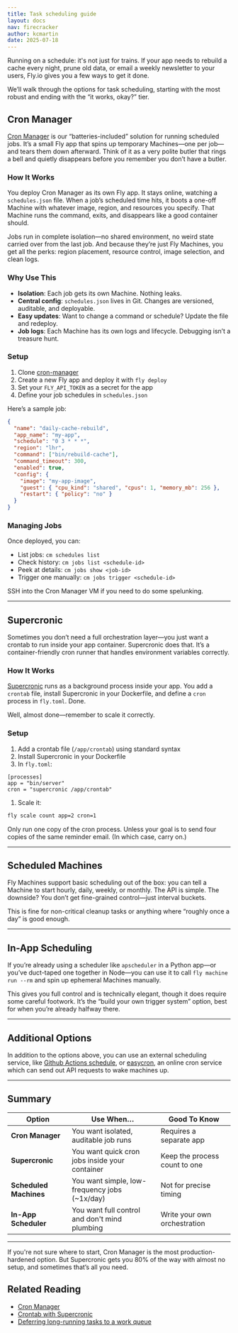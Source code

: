 ```yaml
---
title: Task scheduling guide
layout: docs
nav: firecracker
author: kcmartin
date: 2025-07-18
---
```


Running on a schedule: it's not just for trains. If your app needs to rebuild a cache every night, prune old data, or email a weekly newsletter to your users, Fly.io gives you a few ways to get it done.

We’ll walk through the options for task scheduling, starting with the most robust and ending with the “it works, okay?” tier.

## Cron Manager

[Cron Manager](https://github.com/fly-apps/cron-manager) is our “batteries-included” solution for running scheduled jobs. It’s a small Fly app that spins up temporary Machines—one per job—and tears them down afterward. Think of it as a very polite butler that rings a bell and quietly disappears before you remember you don’t have a butler.

### How It Works

You deploy Cron Manager as its own Fly app. It stays online, watching a `schedules.json` file. When a job’s scheduled time hits, it boots a one-off Machine with whatever image, region, and resources you specify. That Machine runs the command, exits, and disappears like a good container should.

Jobs run in complete isolation—no shared environment, no weird state carried over from the last job. And because they’re just Fly Machines, you get all the perks: region placement, resource control, image selection, and clean logs.

### Why Use This

- **Isolation**: Each job gets its own Machine. Nothing leaks.
- **Central config**: `schedules.json` lives in Git. Changes are versioned, auditable, and deployable.
- **Easy updates**: Want to change a command or schedule? Update the file and redeploy.
- **Job logs**: Each Machine has its own logs and lifecycle. Debugging isn’t a treasure hunt.

### Setup

1. Clone [cron-manager](https://github.com/fly-apps/cron-manager)
1. Create a new Fly app and deploy it with `fly deploy`
1. Set your `FLY_API_TOKEN` as a secret for the app
1. Define your job schedules in `schedules.json`

Here’s a sample job:

```json
{
  "name": "daily-cache-rebuild",
  "app_name": "my-app",
  "schedule": "0 3 * * *",
  "region": "lhr",
  "command": ["bin/rebuild-cache"],
  "command_timeout": 300,
  "enabled": true,
  "config": {
    "image": "my-app-image",
    "guest": { "cpu_kind": "shared", "cpus": 1, "memory_mb": 256 },
    "restart": { "policy": "no" }
  }
}
```

### Managing Jobs

Once deployed, you can:

- List jobs: `cm schedules list`
- Check history: `cm jobs list <schedule-id>`
- Peek at details: `cm jobs show <job-id>`
- Trigger one manually: `cm jobs trigger <schedule-id>`

SSH into the Cron Manager VM if you need to do some spelunking.

---

## Supercronic

Sometimes you don’t need a full orchestration layer—you just want a crontab to run inside your app container. Supercronic does that. It’s a container-friendly cron runner that handles environment variables correctly.

### How It Works

[Supercronic](/docs/blueprints/supercronic/) runs as a background process inside your app. You add a `crontab` file, install Supercronic in your Dockerfile, and define a `cron` process in `fly.toml`. Done.

Well, almost done—remember to scale it correctly.

### Setup

1. Add a crontab file (`/app/crontab`) using standard syntax
1. Install Supercronic in your Dockerfile
1. In `fly.toml`:

```
[processes]
app = "bin/server"
cron = "supercronic /app/crontab"
```

1. Scale it:

```bash
fly scale count app=2 cron=1
```

Only run one copy of the cron process. Unless your goal is to send four copies of the same reminder email. (In which case, carry on.)

---

## Scheduled Machines

Fly Machines support basic scheduling out of the box: you can tell a Machine to start hourly, daily, weekly, or monthly. The API is simple. The downside? You don’t get fine-grained control—just interval buckets.

This is fine for non-critical cleanup tasks or anything where “roughly once a day” is good enough.

---

## In-App Scheduling

If you’re already using a scheduler like `apscheduler` in a Python app—or you’ve duct-taped one together in Node—you can use it to call `fly machine run --rm` and spin up ephemeral Machines manually.

This gives you full control and is technically elegant, though it does require some careful footwork. It’s the “build your own trigger system” option, best for when you’re already halfway there.

---

## Additional Options

In addition to the options above, you can use an external scheduling service, like [Github Actions schedule](https://docs.github.com/en/actions/reference/events-that-trigger-workflows#schedule), or [easycron](https://www.easycron.com/), an online cron service which can send out API requests to wake machines up.

---

## Summary

| Option | Use When… | Good To Know |
| --- | --- | --- |
| **Cron Manager** | You want isolated, auditable job runs | Requires a separate app |
| **Supercronic** | You want quick cron jobs inside your container | Keep the process count to one |
| **Scheduled Machines** | You want simple, low-frequency jobs (~1x/day) | Not for precise timing |
| **In-App Scheduler** | You want full control and don't mind plumbing | Write your own orchestration |

---

If you're not sure where to start, Cron Manager is the most production-hardened option. But Supercronic gets you 80% of the way with almost no setup, and sometimes that’s all you need.



## Related Reading

- [Cron Manager](https://github.com/fly-apps/cron-manager)
- [Crontab with Supercronic](/docs/blueprints/supercronic/)
- [Deferring long-running tasks to a work queue](/docs/blueprints/work-queues/)

